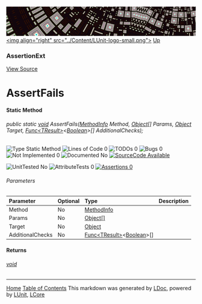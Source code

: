 ![](../Content/LUnit-banner-small.png "")
[&lt;img align=&quot;right&quot; src=&quot;../Content/LUnit-logo-small.png&quot;&gt;](../../README.md)
[Up](AssertionExt.md)
### AssertionExt
[View Source](../Extensions/AssertionExt.cs)
# AssertFails
#### Static Method
###### public static <a href="https://msdn.microsoft.com/en-us/library/system.void.aspx" alt="" target="_blank">void</a> AssertFails(<a href="https://msdn.microsoft.com/en-us/library/system.reflection.methodinfo.aspx" alt="" target="_blank">MethodInfo</a> Method, <a href="https://msdn.microsoft.com/en-us/library/system.object.aspx" alt="" target="_blank">Object[]</a> Params, <a href="https://msdn.microsoft.com/en-us/library/system.object.aspx" alt="" target="_blank">Object</a> Target, <a href="https://msdn.microsoft.com/en-us/library/bb534960.aspx" alt="" target="_blank">Func&lt;TResult&gt;</a>&lt;<a href="https://msdn.microsoft.com/en-us/library/system.boolean.aspx" alt="" target="_blank">Boolean</a>&gt;[] AdditionalChecks);

![Type Static Method](http://b.repl.ca/v1/Type-Static%20Method-blue.png "") ![Lines of Code 0](http://b.repl.ca/v1/Lines%20of%20Code-0-blue.png "") ![TODOs 0](http://b.repl.ca/v1/TODOs-0-green.png "") ![Bugs 0](http://b.repl.ca/v1/Bugs-0-green.png "") ![Not Implemented 0](http://b.repl.ca/v1/Not%20Implemented-0-green.png "") ![Documented No](http://b.repl.ca/v1/Documented-No-red.png "") [![SourceCode Available](http://b.repl.ca/v1/SourceCode-Available-brightgreen.png "")](../Extensions/AssertionExt.cs#L203)

![UnitTested No](http://b.repl.ca/v1/UnitTested-No-lightgrey.png "") ![AttributeTests 0](http://b.repl.ca/v1/AttributeTests-0-lightgrey.png "") [![Assertions 0](http://b.repl.ca/v1/Assertions-0-lightgrey.png "")](../Extensions/AssertionExt.cs)
###### Parameters

Parameter | Optional | Type | Description
:---  | :---  | :---  | :--- 
Method | No | <a href="https://msdn.microsoft.com/en-us/library/system.reflection.methodinfo.aspx" alt="" target="_blank">MethodInfo</a> | 
Params | No | <a href="https://msdn.microsoft.com/en-us/library/system.object.aspx" alt="" target="_blank">Object[]</a> | 
Target | No | <a href="https://msdn.microsoft.com/en-us/library/system.object.aspx" alt="" target="_blank">Object</a> | 
AdditionalChecks | No | <a href="https://msdn.microsoft.com/en-us/library/bb534960.aspx" alt="" target="_blank">Func&lt;TResult&gt;</a>&lt;<a href="https://msdn.microsoft.com/en-us/library/system.boolean.aspx" alt="" target="_blank">Boolean</a>&gt;[] | 

#### Returns
###### <a href="https://msdn.microsoft.com/en-us/library/system.void.aspx" alt="" target="_blank">void</a>


---
[Home](../../README.md) [Table of Contents](../../TableOfContents.md)
This markdown was generated by [LDoc](https://github.com/CodeSingularity/LDoc), powered by [LUnit](https://github.com/CodeSingularity/LUnit), [LCore](https://github.com/CodeSingularity/LCore)

